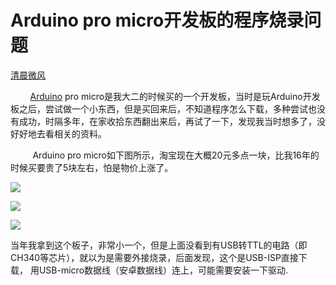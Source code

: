 # Arduino pro micro开发板的程序烧录问题

[清晨微风](https://blog.csdn.net/qq_29562209) 



        [Arduino](https://so.csdn.net/so/search?q=Arduino&spm=1001.2101.3001.7020) pro micro是我大二的时候买的一个开发板，当时是玩Arduino开发板之后，尝试做一个小东西，但是买回来后，不知道程序怎么下载，多种尝试也没有成功，时隔多年，在家收拾东西翻出来后，再试了一下，发现我当时想多了，没好好地去看相关的资料。

         Arduino pro micro如下图所示，淘宝现在大概20元多点一块，比我16年的时候买要贵了5块左右，怕是物价上涨了。

![](https://img-blog.csdnimg.cn/20200201201109435.png?x-oss-process=image/watermark,type_ZmFuZ3poZW5naGVpdGk,shadow_10,text_aHR0cHM6Ly9ibG9nLmNzZG4ubmV0L3FxXzI5NTYyMjA5,size_16,color_FFFFFF,t_70)

![](https://img-blog.csdnimg.cn/20200201201428722.png?x-oss-process=image/watermark,type_ZmFuZ3poZW5naGVpdGk,shadow_10,text_aHR0cHM6Ly9ibG9nLmNzZG4ubmV0L3FxXzI5NTYyMjA5,size_16,color_FFFFFF,t_70)

![](https://img-blog.csdnimg.cn/20200201201748763.png?x-oss-process=image/watermark,type_ZmFuZ3poZW5naGVpdGk,shadow_10,text_aHR0cHM6Ly9ibG9nLmNzZG4ubmV0L3FxXzI5NTYyMjA5,size_16,color_FFFFFF,t_70)

当年我拿到这个板子，非常小一个，但是上面没看到有USB转TTL的电路（即CH340等芯片），就以为是需要外接烧录，后面发现，这个是USB-ISP直接下载， 用USB-micro数据线（安卓数据线）连上，可能需要安装一下驱动.
